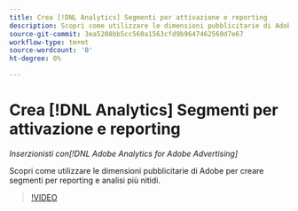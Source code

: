 ```yaml
---
title: Crea [!DNL Analytics] Segmenti per attivazione e reporting
description: Scopri come utilizzare le dimensioni pubblicitarie di Adobe per creare segmenti per reporting e analisi più nitidi.
source-git-commit: 3ea5208bb5cc560a1563cfd9b9647462560d7e67
workflow-type: tm+mt
source-wordcount: '0'
ht-degree: 0%

---
```


# Crea [!DNL Analytics] Segmenti per attivazione e reporting

*Inserzionisti con[!DNL Adobe Analytics for Adobe Advertising]*

Scopri come utilizzare le dimensioni pubblicitarie di Adobe per creare segmenti per reporting e analisi più nitidi.

>[!VIDEO](https://video.tv.adobe.com/v/33916)
